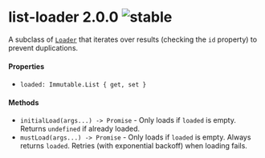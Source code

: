 
# list-loader 2.0.0 ![stable](https://img.shields.io/badge/stability-stable-4EBA0F.svg?style=flat)

A subclass of [`Loader`](http://github.com/aleclarson/loader) that iterates over results (checking the `id` property) to prevent duplications.

#### Properties

- `loaded: Immutable.List { get, set }`

#### Methods

- `initialLoad(args...) -> Promise` - Only loads if `loaded` is empty. Returns `undefined` if already loaded.
- `mustLoad(args...) -> Promise` - Only loads if `loaded` is empty. Always returns `loaded`. Retries (with exponential backoff) when loading fails.
